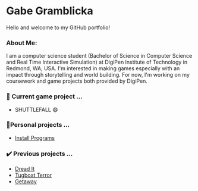 # Gabe Gramblicka
Hello and welcome to my GitHub portfolio!

### About Me:
I am a computer science student (Bachelor of Science in Computer Science and Real Time Interactive Simulation) at DigiPen Institute of Technology in Redmond, WA, USA.
I'm interested in making games especially with an impact through storytelling and world building.
For now, I'm working on my coursework and game projects both provided by DigiPen.  

### 👷 Current game project ...
- SHUTTLEFALL 😄


### 👷Personal projects ...
- [Install Programs](https://github.com/GabeGramblicka/InstallPrograms)

### ✔️ Previous projects ...
- [Dread It](https://www.gabegramblicka.com/dreadit.html)
- [Tugboat Terror](https://www.gabegramblicka.com/tugboatterror.html)
- [Getaway](https://github.com/GabeGramblicka/gam100-project)



<!--
**GabeGramblicka/GabeGramblicka** is a ✨ _special_ ✨ repository because its `README.md` (this file) appears on your GitHub profile.

Here are some ideas to get you started:



# 🌱 I’m currently learning ...
- 👯 I’m looking to collaborate on ...
- 🤔 I’m looking for help with ...
- 💬 Ask me about ...
- 📫 How to reach me: ...
- 😄 Pronouns: ...
- ⚡ Fun fact: ...
-->
